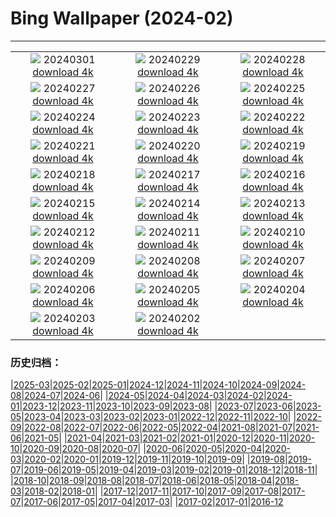# Bing Wallpaper (2024-02)
**************
| | | |
| :----: | :----: | :----: |
| ![](https://www.bing.com/th?id=OHR.HolyVaranasi_EN-IN2569299872_1920x1080.jpg) 20240301 [download 4k](https://www.bing.com/th?id=OHR.HolyVaranasi_EN-IN2569299872_UHD.jpg) | ![](https://www.bing.com/th?id=OHR.LeapingSquirrel_EN-IN2638979538_1920x1080.jpg) 20240229 [download 4k](https://www.bing.com/th?id=OHR.LeapingSquirrel_EN-IN2638979538_UHD.jpg) | ![](https://www.bing.com/th?id=OHR.BamburghCastleUK_EN-IN2760491461_1920x1080.jpg) 20240228 [download 4k](https://www.bing.com/th?id=OHR.BamburghCastleUK_EN-IN2760491461_UHD.jpg) |
| ![](https://www.bing.com/th?id=OHR.PolarBearCubs_EN-IN7268694911_1920x1080.jpg) 20240227 [download 4k](https://www.bing.com/th?id=OHR.PolarBearCubs_EN-IN7268694911_UHD.jpg) | ![](https://www.bing.com/th?id=OHR.TigerMom_EN-IN2824299934_1920x1080.jpg) 20240226 [download 4k](https://www.bing.com/th?id=OHR.TigerMom_EN-IN2824299934_UHD.jpg) | ![](https://www.bing.com/th?id=OHR.MtPrevostDuncan_EN-IN1992031596_1920x1080.jpg) 20240225 [download 4k](https://www.bing.com/th?id=OHR.MtPrevostDuncan_EN-IN1992031596_UHD.jpg) |
| ![](https://www.bing.com/th?id=OHR.AlmondBloom_EN-IN2943431834_1920x1080.jpg) 20240224 [download 4k](https://www.bing.com/th?id=OHR.AlmondBloom_EN-IN2943431834_UHD.jpg) | ![](https://www.bing.com/th?id=OHR.HaghartsinMonastery_EN-IN0847461521_1920x1080.jpg) 20240223 [download 4k](https://www.bing.com/th?id=OHR.HaghartsinMonastery_EN-IN0847461521_UHD.jpg) | ![](https://www.bing.com/th?id=OHR.BrightonBoxes_EN-IN0857435294_1920x1080.jpg) 20240222 [download 4k](https://www.bing.com/th?id=OHR.BrightonBoxes_EN-IN0857435294_UHD.jpg) |
| ![](https://www.bing.com/th?id=OHR.YosemiteFirefall_EN-IN2081522574_1920x1080.jpg) 20240221 [download 4k](https://www.bing.com/th?id=OHR.YosemiteFirefall_EN-IN2081522574_UHD.jpg) | ![](https://www.bing.com/th?id=OHR.PeakDistrictNP_EN-IN1834158436_1920x1080.jpg) 20240220 [download 4k](https://www.bing.com/th?id=OHR.PeakDistrictNP_EN-IN1834158436_UHD.jpg) | ![](https://www.bing.com/th?id=OHR.CarnavalTenerife_EN-IN9126594062_1920x1080.jpg) 20240219 [download 4k](https://www.bing.com/th?id=OHR.CarnavalTenerife_EN-IN9126594062_UHD.jpg) |
| ![](https://www.bing.com/th?id=OHR.DominicaWhales_EN-IN1231273818_1920x1080.jpg) 20240218 [download 4k](https://www.bing.com/th?id=OHR.DominicaWhales_EN-IN1231273818_UHD.jpg) | ![](https://www.bing.com/th?id=OHR.KailasTempleEllora_EN-IN9221534487_1920x1080.jpg) 20240217 [download 4k](https://www.bing.com/th?id=OHR.KailasTempleEllora_EN-IN9221534487_UHD.jpg) | ![](https://www.bing.com/th?id=OHR.BackyardBird_EN-IN0575498831_1920x1080.jpg) 20240216 [download 4k](https://www.bing.com/th?id=OHR.BackyardBird_EN-IN0575498831_UHD.jpg) |
| ![](https://www.bing.com/th?id=OHR.HippopotamusDay_EN-IN0488110772_1920x1080.jpg) 20240215 [download 4k](https://www.bing.com/th?id=OHR.HippopotamusDay_EN-IN0488110772_UHD.jpg) | ![](https://www.bing.com/th?id=OHR.VasantPanchamiIN_EN-IN0210941348_1920x1080.jpg) 20240214 [download 4k](https://www.bing.com/th?id=OHR.VasantPanchamiIN_EN-IN0210941348_UHD.jpg) | ![](https://www.bing.com/th?id=OHR.MarignyBeads_EN-IN9891323909_1920x1080.jpg) 20240213 [download 4k](https://www.bing.com/th?id=OHR.MarignyBeads_EN-IN9891323909_UHD.jpg) |
| ![](https://www.bing.com/th?id=OHR.GiantTortoise_EN-IN9689128271_1920x1080.jpg) 20240212 [download 4k](https://www.bing.com/th?id=OHR.GiantTortoise_EN-IN9689128271_UHD.jpg) | ![](https://www.bing.com/th?id=OHR.FolegandrosGreece_EN-IN9382800968_1920x1080.jpg) 20240211 [download 4k](https://www.bing.com/th?id=OHR.FolegandrosGreece_EN-IN9382800968_UHD.jpg) | ![](https://www.bing.com/th?id=OHR.ChinaDragon_EN-IN9122034629_1920x1080.jpg) 20240210 [download 4k](https://www.bing.com/th?id=OHR.ChinaDragon_EN-IN9122034629_UHD.jpg) |
| ![](https://www.bing.com/th?id=OHR.PegadungRocks_EN-IN8508139337_1920x1080.jpg) 20240209 [download 4k](https://www.bing.com/th?id=OHR.PegadungRocks_EN-IN8508139337_UHD.jpg) | ![](https://www.bing.com/th?id=OHR.MtHoodOregon_EN-IN0378754040_1920x1080.jpg) 20240208 [download 4k](https://www.bing.com/th?id=OHR.MtHoodOregon_EN-IN0378754040_UHD.jpg) | ![](https://www.bing.com/th?id=OHR.StJamesPool_EN-IN9666211879_1920x1080.jpg) 20240207 [download 4k](https://www.bing.com/th?id=OHR.StJamesPool_EN-IN9666211879_UHD.jpg) |
| ![](https://www.bing.com/th?id=OHR.LakeTahoeRock_EN-IN9092668370_1920x1080.jpg) 20240206 [download 4k](https://www.bing.com/th?id=OHR.LakeTahoeRock_EN-IN9092668370_UHD.jpg) | ![](https://www.bing.com/th?id=OHR.WesternMonarchs_EN-IN8519228057_1920x1080.jpg) 20240205 [download 4k](https://www.bing.com/th?id=OHR.WesternMonarchs_EN-IN8519228057_UHD.jpg) | ![](https://www.bing.com/th?id=OHR.DevetashkaCave_EN-IN5940085595_1920x1080.jpg) 20240204 [download 4k](https://www.bing.com/th?id=OHR.DevetashkaCave_EN-IN5940085595_UHD.jpg) |
| ![](https://www.bing.com/th?id=OHR.VeniceCarnival_EN-IN3995000071_1920x1080.jpg) 20240203 [download 4k](https://www.bing.com/th?id=OHR.VeniceCarnival_EN-IN3995000071_UHD.jpg) | ![](https://www.bing.com/th?id=OHR.AlpineMarmot_EN-IN2558708163_1920x1080.jpg) 20240202 [download 4k](https://www.bing.com/th?id=OHR.AlpineMarmot_EN-IN2558708163_UHD.jpg) |  |

### 历史归档：

|[2025-03](2025-03/2025-03.md)|[2025-02](2025-02/2025-02.md)|[2025-01](2025-01/2025-01.md)|[2024-12](2024-12/2024-12.md)|[2024-11](2024-11/2024-11.md)|[2024-10](2024-10/2024-10.md)|[2024-09](2024-09/2024-09.md)|[2024-08](2024-08/2024-08.md)|[2024-07](2024-07/2024-07.md)|[2024-06](2024-06/2024-06.md)|
|[2024-05](2024-05/2024-05.md)|[2024-04](2024-04/2024-04.md)|[2024-03](2024-03/2024-03.md)|[2024-02](2024-02/2024-02.md)|[2024-01](2024-01/2024-01.md)|[2023-12](2023-12/2023-12.md)|[2023-11](2023-11/2023-11.md)|[2023-10](2023-10/2023-10.md)|[2023-09](2023-09/2023-09.md)|[2023-08](2023-08/2023-08.md)|
|[2023-07](2023-07/2023-07.md)|[2023-06](2023-06/2023-06.md)|[2023-05](2023-05/2023-05.md)|[2023-04](2023-04/2023-04.md)|[2023-03](2023-03/2023-03.md)|[2023-02](2023-02/2023-02.md)|[2023-01](2023-01/2023-01.md)|[2022-12](2022-12/2022-12.md)|[2022-11](2022-11/2022-11.md)|[2022-10](2022-10/2022-10.md)|
|[2022-09](2022-09/2022-09.md)|[2022-08](2022-08/2022-08.md)|[2022-07](2022-07/2022-07.md)|[2022-06](2022-06/2022-06.md)|[2022-05](2022-05/2022-05.md)|[2022-04](2022-04/2022-04.md)|[2021-08](2021-08/2021-08.md)|[2021-07](2021-07/2021-07.md)|[2021-06](2021-06/2021-06.md)|[2021-05](2021-05/2021-05.md)|
|[2021-04](2021-04/2021-04.md)|[2021-03](2021-03/2021-03.md)|[2021-02](2021-02/2021-02.md)|[2021-01](2021-01/2021-01.md)|[2020-12](2020-12/2020-12.md)|[2020-11](2020-11/2020-11.md)|[2020-10](2020-10/2020-10.md)|[2020-09](2020-09/2020-09.md)|[2020-08](2020-08/2020-08.md)|[2020-07](2020-07/2020-07.md)|
|[2020-06](2020-06/2020-06.md)|[2020-05](2020-05/2020-05.md)|[2020-04](2020-04/2020-04.md)|[2020-03](2020-03/2020-03.md)|[2020-02](2020-02/2020-02.md)|[2020-01](2020-01/2020-01.md)|[2019-12](2019-12/2019-12.md)|[2019-11](2019-11/2019-11.md)|[2019-10](2019-10/2019-10.md)|[2019-09](2019-09/2019-09.md)|
|[2019-08](2019-08/2019-08.md)|[2019-07](2019-07/2019-07.md)|[2019-06](2019-06/2019-06.md)|[2019-05](2019-05/2019-05.md)|[2019-04](2019-04/2019-04.md)|[2019-03](2019-03/2019-03.md)|[2019-02](2019-02/2019-02.md)|[2019-01](2019-01/2019-01.md)|[2018-12](2018-12/2018-12.md)|[2018-11](2018-11/2018-11.md)|
|[2018-10](2018-10/2018-10.md)|[2018-09](2018-09/2018-09.md)|[2018-08](2018-08/2018-08.md)|[2018-07](2018-07/2018-07.md)|[2018-06](2018-06/2018-06.md)|[2018-05](2018-05/2018-05.md)|[2018-04](2018-04/2018-04.md)|[2018-03](2018-03/2018-03.md)|[2018-02](2018-02/2018-02.md)|[2018-01](2018-01/2018-01.md)|
|[2017-12](2017-12/2017-12.md)|[2017-11](2017-11/2017-11.md)|[2017-10](2017-10/2017-10.md)|[2017-09](2017-09/2017-09.md)|[2017-08](2017-08/2017-08.md)|[2017-07](2017-07/2017-07.md)|[2017-06](2017-06/2017-06.md)|[2017-05](2017-05/2017-05.md)|[2017-04](2017-04/2017-04.md)|[2017-03](2017-03/2017-03.md)|
|[2017-02](2017-02/2017-02.md)|[2017-01](2017-01/2017-01.md)|[2016-12](2016-12/2016-12.md)